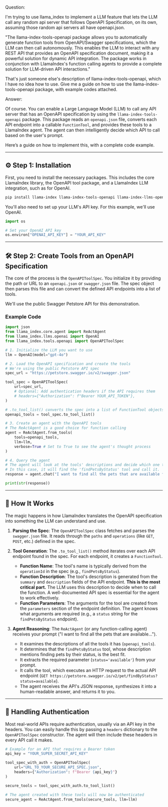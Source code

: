 Question: 

I'm trying to use llama_index to implement a LLM feature that lets the LLM call any random api server that follows OpenAPI Specification, on its own, assuming those random api servers all have openapi.json.

"The llama-index-tools-openapi package allows you to automatically generate function tools from OpenAPI/Swagger specifications, which the LLM can then call autonomously. This enables the LLM to interact with any REST API that provides an OpenAPI specification document, making it a powerful solution for dynamic API integration. The package works in conjunction with LlamaIndex's function calling agents to provide a complete solution for LLM-driven API interactions."

That's just someone else's description of llama-index-tools-openapi, which I have no idea how to use. Give me a guide on how to use the llama-index-tools-openapi package, with example codes attached.

Answer:

Of course. You can enable a Large Language Model (LLM) to call any API server that has an OpenAPI specification by using the `llama-index-tools-openapi` package. This package reads an `openapi.json` file, converts each API endpoint into a callable `FunctionTool`, and provides these tools to a LlamaIndex agent. The agent can then intelligently decide which API to call based on the user's prompt.

Here’s a guide on how to implement this, with a complete code example.

-----

## ⚙️ Step 1: Installation

First, you need to install the necessary packages. This includes the core LlamaIndex library, the OpenAPI tool package, and a LlamaIndex LLM integration, such as for OpenAI.

```bash
pip install llama-index llama-index-tools-openapi llama-index-llms-openai
```

You'll also need to set up your LLM's API key. For this example, we'll use OpenAI.

```python
import os

# Set your OpenAI API key
os.environ["OPENAI_API_KEY"] = "YOUR_API_KEY"
```

-----

## 🛠️ Step 2: Create Tools from an OpenAPI Specification

The core of the process is the `OpenAPIToolSpec`. You initialize it by providing the path or URL to an `openapi.json` or `swagger.json` file. The spec object then parses this file and can convert the defined API endpoints into a list of tools.

We'll use the public Swagger Petstore API for this demonstration.

### Example Code

```python
import json
from llama_index.core.agent import ReActAgent
from llama_index.llms.openai import OpenAI
from llama_index.tools.openapi import OpenAPIToolSpec

# 1. Initialize the LLM you want to use
llm = OpenAI(model="gpt-4o")

# 2. Load the OpenAPI specification and create the tools
# We're using the public Petstore API spec
spec_url = "https://petstore.swagger.io/v2/swagger.json"

tool_spec = OpenAPIToolSpec(
    url=spec_url,
    # Optional: Add authentication headers if the API requires them
    # headers={"Authorization": f"Bearer YOUR_API_TOKEN"},
)

# .to_tool_list() converts the spec into a list of FunctionTool objects
openapi_tools = tool_spec.to_tool_list()

# 3. Create an agent with the OpenAPI tools
# The ReActAgent is a good choice for function calling
agent = ReActAgent.from_tools(
    tools=openapi_tools,
    llm=llm,
    verbose=True # Set to True to see the agent's thought process
)

# 4. Query the agent
# The agent will look at the tools' descriptions and decide which one to use.
# In this case, it will find the 'findPetsByStatus' tool and call it.
response = agent.chat("I want to find all the pets that are available for adoption.")

print(str(response))
```

-----

## 🤔 How It Works

The magic happens in how LlamaIndex translates the OpenAPI specification into something the LLM can understand and use.

1.  **Parsing the Spec**: The `OpenAPIToolSpec` class fetches and parses the `swagger.json` file. It reads through the `paths` and `operations` (like `GET`, `POST`, etc.) defined in the spec.

2.  **Tool Generation**: The `.to_tool_list()` method iterates over each API endpoint found in the spec. For each endpoint, it creates a `FunctionTool`.

      * **Function Name**: The tool's name is typically derived from the `operationId` in the spec (e.g., `findPetsByStatus`).
      * **Function Description**: The tool's description is generated from the `summary` and `description` fields of the API endpoint. **This is the most critical part.** The LLM uses this description to decide when to call the function. A well-documented API spec is essential for the agent to work effectively.
      * **Function Parameters**: The arguments for the tool are created from the `parameters` section of the endpoint definition. The agent knows what arguments are required (e.g., a `status` string for the `findPetsByStatus` endpoint).

3.  **Agent Reasoning**: The `ReActAgent` (or any function-calling agent) receives your prompt ("I want to find all the pets that are available...").

      * It examines the descriptions of all the tools it has (`openapi_tools`).
      * It determines that the `findPetsByStatus` tool, whose description mentions finding pets by their status, is the best fit.
      * It extracts the required parameter (`status='available'`) from your prompt.
      * It calls the tool, which executes an HTTP request to the actual API endpoint (`GET https://petstore.swagger.io/v2/pet/findByStatus?status=available`).
      * The agent receives the API's JSON response, synthesizes it into a human-readable answer, and returns it to you.

-----

## 🔐 Handling Authentication

Most real-world APIs require authentication, usually via an API key in the headers. You can easily handle this by passing a `headers` dictionary to the `OpenAPIToolSpec` constructor. The agent will then include these headers in every API call it makes.

```python
# Example for an API that requires a Bearer token
api_key = "YOUR_SUPER_SECRET_API_KEY"

tool_spec_with_auth = OpenAPIToolSpec(
    url="URL_TO_YOUR_SECURE_API_SPEC.json",
    headers={"Authorization": f"Bearer {api_key}"}
)

secure_tools = tool_spec_with_auth.to_tool_list()

# The agent created with these tools will now be authenticated
secure_agent = ReActAgent.from_tools(secure_tools, llm=llm)
```